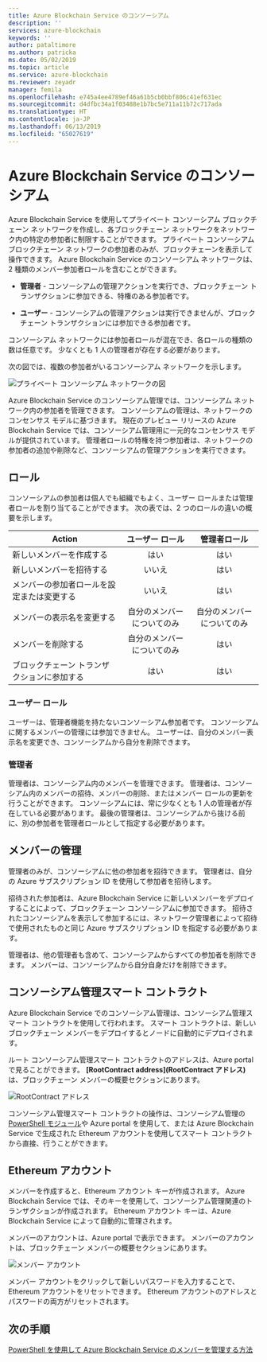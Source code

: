 ```yaml
---
title: Azure Blockchain Service のコンソーシアム
description: ''
services: azure-blockchain
keywords: ''
author: pataltimore
ms.author: patricka
ms.date: 05/02/2019
ms.topic: article
ms.service: azure-blockchain
ms.reviewer: zeyadr
manager: femila
ms.openlocfilehash: e745a4ee4789ef46a61b5cb0bbf806c41ef631ec
ms.sourcegitcommit: d4dfbc34a1f03488e1b7bc5e711a11b72c717ada
ms.translationtype: HT
ms.contentlocale: ja-JP
ms.lasthandoff: 06/13/2019
ms.locfileid: "65027619"
---
```

# <a name="azure-blockchain-service-consortium"></a>Azure Blockchain Service のコンソーシアム

Azure Blockchain Service を使用してプライベート コンソーシアム ブロックチェーン ネットワークを作成し、各ブロックチェーン ネットワークをネットワーク内の特定の参加者に制限することができます。 プライベート コンソーシアム ブロックチェーン ネットワークの参加者のみが、ブロックチェーンを表示して操作できます。 Azure Blockchain Service のコンソーシアム ネットワークは、2 種類のメンバー参加者ロールを含むことができます。

* **管理者** - コンソーシアムの管理アクションを実行でき、ブロックチェーン トランザクションに参加できる、特権のある参加者です。

* **ユーザー** - コンソーシアムの管理アクションは実行できませんが、ブロックチェーン トランザクションには参加できる参加者です。

コンソーシアム ネットワークには参加者ロールが混在でき、各ロールの種類の数は任意です。 少なくとも 1 人の管理者が存在する必要があります。

次の図では、複数の参加者がいるコンソーシアム ネットワークを示します。

![プライベート コンソーシアム ネットワークの図](./media/consortium/network-diagram.png)

Azure Blockchain Service のコンソーシアム管理では、コンソーシアム ネットワーク内の参加者を管理できます。 コンソーシアムの管理は、ネットワークのコンセンサス モデルに基づきます。 現在のプレビュー リリースの Azure Blockchain Service では、コンソーシアム管理用に一元的なコンセンサス モデルが提供されています。 管理者ロールの特権を持つ参加者は、ネットワークの参加者の追加や削除など、コンソーシアムの管理アクションを実行できます。

## <a name="roles"></a>ロール

コンソーシアムの参加者は個人でも組織でもよく、ユーザー ロールまたは管理者ロールを割り当てることができます。 次の表では、2 つのロールの違いの概要を示します。

| Action | ユーザー ロール | 管理者ロール
|--------|:----:|:------------:|
| 新しいメンバーを作成する | はい | はい |
| 新しいメンバーを招待する | いいえ | はい |
| メンバーの参加者ロールを設定または変更する | いいえ | はい |
| メンバーの表示名を変更する | 自分のメンバーについてのみ | 自分のメンバーについてのみ |
| メンバーを削除する | 自分のメンバーについてのみ | はい |
| ブロックチェーン トランザクションに参加する | はい | はい |

### <a name="user-role"></a>ユーザー ロール

ユーザーは、管理者機能を持たないコンソーシアム参加者です。 コンソーシアムに関するメンバーの管理には参加できません。 ユーザーは、自分のメンバー表示名を変更でき、コンソーシアムから自分を削除できます。

### <a name="administrator"></a>管理者

管理者は、コンソーシアム内のメンバーを管理できます。 管理者は、コンソーシアム内のメンバーの招待、メンバーの削除、またはメンバー ロールの更新を行うことができます。
コンソーシアムには、常に少なくとも 1 人の管理者が存在している必要があります。 最後の管理者は、コンソーシアムから抜ける前に、別の参加者を管理者ロールとして指定する必要があります。

## <a name="managing-members"></a>メンバーの管理

管理者のみが、コンソーシアムに他の参加者を招待できます。 管理者は、自分の Azure サブスクリプション ID を使用して参加者を招待します。

招待された参加者は、Azure Blockchain Service に新しいメンバーをデプロイすることによって、ブロックチェーン コンソーシアムに参加できます。 招待されたコンソーシアムを表示して参加するには、ネットワーク管理者によって招待で使用されたものと同じ Azure サブスクリプション ID を指定する必要があります。

管理者は、他の管理者も含めて、コンソーシアムからすべての参加者を削除できます。 メンバーは、コンソーシアムから自分自身だけを削除できます。

## <a name="consortium-management-smart-contract"></a>コンソーシアム管理スマート コントラクト

Azure Blockchain Service でのコンソーシアム管理は、コンソーシアム管理スマート コントラクトを使用して行われます。 スマート コントラクトは、新しいブロックチェーン メンバーをデプロイするとノードに自動的にデプロイされます。

ルート コンソーシアム管理スマート コントラクトのアドレスは、Azure portal で見ることができます。 **[RootContract address]\(RootContract アドレス\)** は、ブロックチェーン メンバーの概要セクションにあります。

![RootContract アドレス](./media/consortium/rootcontract-address.png)

コンソーシアム管理スマート コントラクトの操作は、コンソーシアム管理の [PowerShell モジュール](manage-consortium-powershell.md)や Azure portal を使用して、または Azure Blockchain Service で生成された Ethereum アカウントを使用してスマート コントラクトから直接、行うことができます。

## <a name="ethereum-account"></a>Ethereum アカウント

メンバーを作成すると、Ethereum アカウント キーが作成されます。 Azure Blockchain Service では、そのキーを使用して、コンソーシアム管理関連のトランザクションが作成されます。 Ethereum アカウント キーは、Azure Blockchain Service によって自動的に管理されます。

メンバーのアカウントは、Azure portal で表示できます。 メンバーのアカウントは、ブロックチェーン メンバーの概要セクションにあります。

![メンバー アカウント](./media/consortium/member-account.png)

メンバー アカウントをクリックして新しいパスワードを入力することで、Ethereum アカウントをリセットできます。 Ethereum アカウントのアドレスとパスワードの両方がリセットされます。  

## <a name="next-steps"></a>次の手順

[PowerShell を使用して Azure Blockchain Service のメンバーを管理する方法](manage-consortium-powershell.md)
